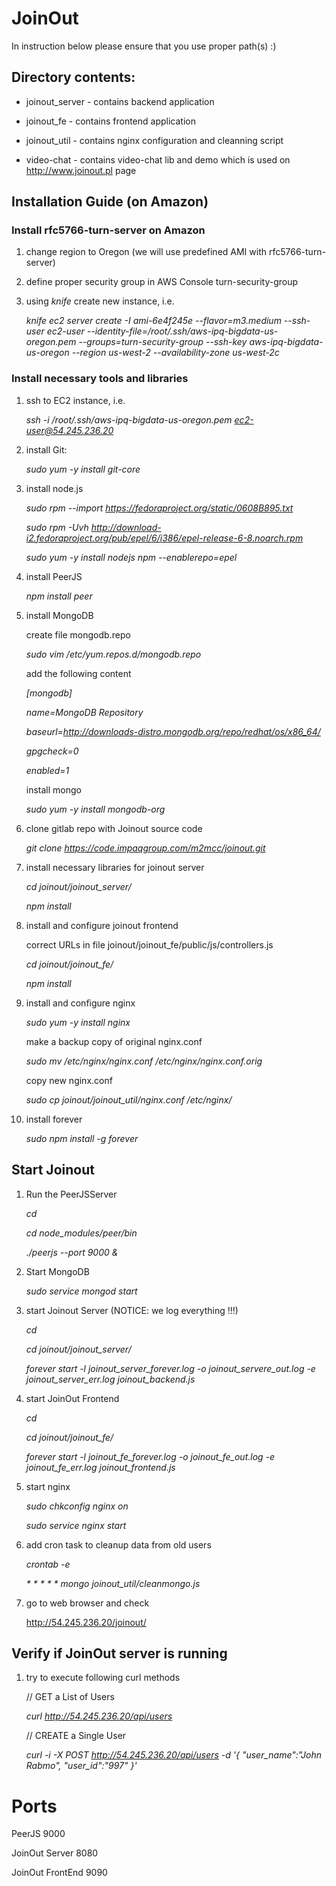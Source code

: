 # JoinOut

In instruction below please ensure that you use proper path(s) :)

## Directory contents:

* joinout_server - contains backend application

* joinout_fe - contains frontend application

* joinout_util - contains nginx configuration and cleanning script

* video-chat - contains video-chat lib and demo which is used on http://www.joinout.pl page

## Installation Guide (on Amazon)

### Install rfc5766-turn-server on Amazon 

1. change region to Oregon (we will use predefined AMI with rfc5766-turn-server)

2. define proper security group in AWS Console turn-security-group

3. using *knife* create new instance, i.e. 

    *knife ec2 server create -I ami-6e4f245e --flavor=m3.medium --ssh-user ec2-user --identity-file=/root/.ssh/aws-ipq-bigdata-us-oregon.pem  --groups=turn-security-group --ssh-key aws-ipq-bigdata-us-oregon --region us-west-2 --availability-zone us-west-2c*
    

### Install necessary tools and libraries

1. ssh to EC2 instance, i.e. 
    
    *ssh -i /root/.ssh/aws-ipq-bigdata-us-oregon.pem ec2-user@54.245.236.20*

2. install Git: 

    *sudo yum -y install git-core*

3. install node.js

    *sudo rpm --import https://fedoraproject.org/static/0608B895.txt*
    
    *sudo rpm -Uvh http://download-i2.fedoraproject.org/pub/epel/6/i386/epel-release-6-8.noarch.rpm*
    
    *sudo yum -y install nodejs npm --enablerepo=epel*

4. install PeerJS

    *npm install peer*

5. install MongoDB

    create file mongodb.repo

    *sudo vim /etc/yum.repos.d/mongodb.repo*
    
    add the following content

    *[mongodb]*

     *name=MongoDB Repository*
     
     *baseurl=http://downloads-distro.mongodb.org/repo/redhat/os/x86_64/*
     
     *gpgcheck=0*
     
     *enabled=1*

    install mongo
    
    *sudo yum -y install mongodb-org*

6. clone gitlab repo with Joinout source code

    *git clone https://code.impaqgroup.com/m2mcc/joinout.git*

7. install necessary libraries for joinout server

    *cd joinout/joinout_server/*
    
    *npm install*

8. install and configure joinout frontend

    correct URLs in file joinout/joinout_fe/public/js/controllers.js
    
    *cd joinout/joinout_fe/*
    
    *npm install*

9. install and configure nginx

    *sudo yum -y install nginx*

    make a backup copy of original nginx.conf
    
    *sudo mv /etc/nginx/nginx.conf /etc/nginx/nginx.conf.orig*

    copy new nginx.conf

    *sudo cp joinout/joinout_util/nginx.conf /etc/nginx/*

10. install forever

    *sudo npm install -g forever*


## Start Joinout

1. Run the PeerJSServer

    *cd*
    
    *cd node_modules/peer/bin*
    
    *./peerjs --port 9000 &*

2. Start MongoDB

    *sudo service mongod start*

3. start Joinout Server (NOTICE: we log everything !!!)

    *cd*

    *cd joinout/joinout_server/*
    
    *forever start -l joinout_server_forever.log -o joinout_servere_out.log -e joinout_server_err.log joinout_backend.js*

4. start JoinOut Frontend

    *cd*

    *cd joinout/joinout_fe/*

    *forever start -l joinout_fe_forever.log -o joinout_fe_out.log -e joinout_fe_err.log joinout_frontend.js*
    
5. start nginx

    *sudo chkconfig nginx on*
    
    *sudo service nginx start*

6. add cron task to cleanup data from old users

    *crontab -e*

    *\* \* \* \* \* mongo joinout_util/cleanmongo.js*


7. go to web browser and check

    http://54.245.236.20/joinout/

## Verify if JoinOut server is running

1. try to execute following curl methods

    // GET a List of Users

    *curl http://54.245.236.20/api/users*

    // CREATE a Single User
    
    *curl -i -X POST  http://54.245.236.20/api/users -d '{ "user_name":"John Rabmo", "user_id":"997" }'*
    
    
    
# Ports

PeerJS 9000

JoinOut Server 8080

JoinOut FrontEnd 9090